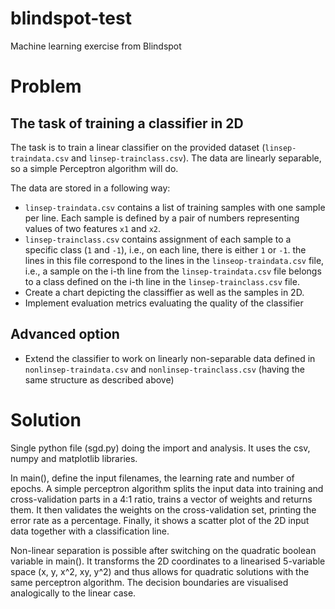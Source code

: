 # blindspot-test
Machine learning exercise from Blindspot

# Problem

## The task of training a classifier in 2D
The task is to train a linear classifier on the provided dataset (`linsep-traindata.csv` and `linsep-trainclass.csv`). The data are linearly separable, so a simple Perceptron algorithm will do. 

The data are stored in a following way:

* `linsep-traindata.csv` contains a list of training samples with one sample per line. Each sample is defined by a pair of numbers representing values of two features `x1` and `x2`.
* `linsep-trainclass.csv` contains assignment of each sample to a specific class (`1` and `-1`), i.e., on each line, there is either `1` or `-1`. the lines in this file correspond to the lines in the `linseop-traindata.csv` file, i.e., a sample on the i-th line from the `linsep-traindata.csv` file belongs to a class defined on the i-th line in the `linsep-trainclass.csv` file.
* Create a chart depicting the classiffier as well as the samples in 2D.
* Implement evaluation metrics evaluating the quality of the classifier

## Advanced option

* Extend the classifier to work on linearly non-separable data defined in `nonlinsep-traindata.csv` and `nonlinsep-trainclass.csv` (having the same structure as described above)

# Solution

Single python file (sgd.py) doing the import and analysis. It uses the csv, numpy and matplotlib libraries.

In main(), define the input filenames, the learning rate and number of epochs. A simple perceptron algorithm splits the input data into training and cross-validation parts in a 4:1 ratio, trains a vector of weights and returns them. It then validates the weights on the cross-validation set, printing the error rate as a percentage. Finally, it shows a scatter plot of the 2D input data together with a classification line.

Non-linear separation is possible after switching on the quadratic boolean variable in main(). It transforms the 2D coordinates to a linearised 5-variable space (x, y, x^2, xy, y^2) and thus allows for quadratic solutions with the same perceptron algorithm. The decision boundaries are visualised analogically to the linear case.
